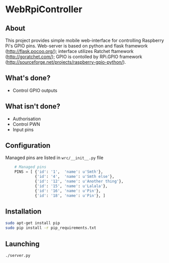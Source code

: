 WebRpiController
================

About
-----
This project provides simple mobile web-interface for controlling Raspberry Pi's GPIO pins.
Web-server is based on python and flask framework (http://flask.pocoo.org/); interface utilizes Ratchet ftamework (http://goratchet.com/); GPIO is contolled by RPi.GPIO framework (http://sourceforge.net/projects/raspberry-gpio-python/).

What's done?
------------
* Control GPIO outputs

What isn't done?
----------------
* Authorisation
* Control PWN
* Input pins

Configuration
-------------
Managed pins are listed in `wrc/__init__.py` file
```python
    # Managed pins
    PINS = [ {'id': '1',  'name': u'Smth'},
             {'id': '4',  'name': u'Smth else'},
             {'id': '12', 'name': u'Another thing'},
             {'id': '15', 'name': u'Lalala'}, 
             {'id': '16', 'name': u'Pin'},
             {'id': '18', 'name': u'Pin'}, ]
```

Installation
------------
```bash
sudo apt-get install pip
sudo pip install -r pip_requirements.txt
```


Launching
---------
```bash
./server.py
```